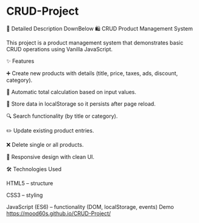 # CRUD-Project
📌 Detailed Description DownBelow
🛍️ CRUD Product Management System

This project is a product management system that demonstrates basic CRUD operations using Vanilla JavaScript.

✨ Features

➕ Create new products with details (title, price, taxes, ads, discount, category).

🧮 Automatic total calculation based on input values.

📂 Store data in localStorage so it persists after page reload.

🔍 Search functionality (by title or category).

✏️ Update existing product entries.

❌ Delete single or all products.

📱 Responsive design with clean UI.

🛠️ Technologies Used

HTML5 – structure

CSS3 – styling

JavaScript (ES6) – functionality (DOM, localStorage, events)
Demo
https://mood60s.github.io/CRUD-Project/
